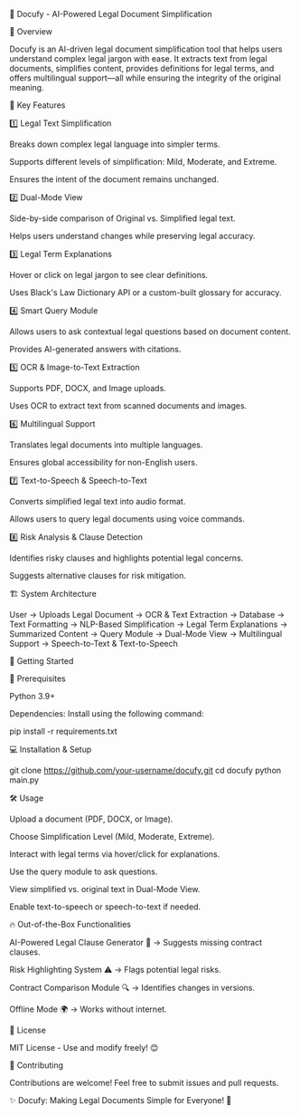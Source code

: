 📜 Docufy - AI-Powered Legal Document Simplification

📌 Overview

Docufy is an AI-driven legal document simplification tool that helps users understand complex legal jargon with ease. It extracts text from legal documents, simplifies content, provides definitions for legal terms, and offers multilingual support—all while ensuring the integrity of the original meaning.

🌟 Key Features

1️⃣ Legal Text Simplification

Breaks down complex legal language into simpler terms.

Supports different levels of simplification: Mild, Moderate, and Extreme.

Ensures the intent of the document remains unchanged.

2️⃣ Dual-Mode View

Side-by-side comparison of Original vs. Simplified legal text.

Helps users understand changes while preserving legal accuracy.

3️⃣ Legal Term Explanations

Hover or click on legal jargon to see clear definitions.

Uses Black's Law Dictionary API or a custom-built glossary for accuracy.

4️⃣ Smart Query Module

Allows users to ask contextual legal questions based on document content.

Provides AI-generated answers with citations.

5️⃣ OCR & Image-to-Text Extraction

Supports PDF, DOCX, and Image uploads.

Uses OCR to extract text from scanned documents and images.

6️⃣ Multilingual Support

Translates legal documents into multiple languages.

Ensures global accessibility for non-English users.

7️⃣ Text-to-Speech & Speech-to-Text

Converts simplified legal text into audio format.

Allows users to query legal documents using voice commands.

8️⃣ Risk Analysis & Clause Detection

Identifies risky clauses and highlights potential legal concerns.

Suggests alternative clauses for risk mitigation.

🏗️ System Architecture

User → Uploads Legal Document → OCR & Text Extraction → Database
 → Text Formatting → NLP-Based Simplification → Legal Term Explanations
 → Summarized Content → Query Module → Dual-Mode View
 → Multilingual Support → Speech-to-Text & Text-to-Speech

🚀 Getting Started

🔧 Prerequisites

Python 3.9+

Dependencies: Install using the following command:

pip install -r requirements.txt

💻 Installation & Setup

git clone https://github.com/your-username/docufy.git
cd docufy
python main.py

🛠️ Usage

Upload a document (PDF, DOCX, or Image).

Choose Simplification Level (Mild, Moderate, Extreme).

Interact with legal terms via hover/click for explanations.

Use the query module to ask questions.

View simplified vs. original text in Dual-Mode View.

Enable text-to-speech or speech-to-text if needed.

🔥 Out-of-the-Box Functionalities

AI-Powered Legal Clause Generator 📝 → Suggests missing contract clauses.

Risk Highlighting System ⚠️ → Flags potential legal risks.

Contract Comparison Module 🔍 → Identifies changes in versions.

Offline Mode 🌍 → Works without internet.

📜 License

MIT License - Use and modify freely! 😊

📩 Contributing

Contributions are welcome! Feel free to submit issues and pull requests.

✨ Docufy: Making Legal Documents Simple for Everyone! 🚀

